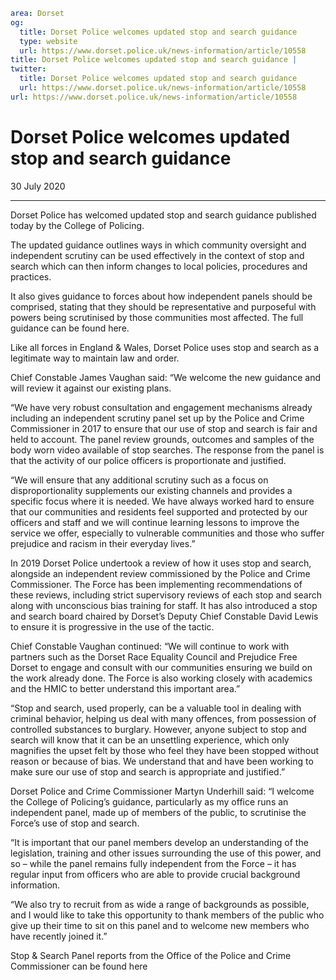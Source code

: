 ```yaml
area: Dorset
og:
  title: Dorset Police welcomes updated stop and search guidance
  type: website
  url: https://www.dorset.police.uk/news-information/article/10558
title: Dorset Police welcomes updated stop and search guidance |
twitter:
  title: Dorset Police welcomes updated stop and search guidance
  url: https://www.dorset.police.uk/news-information/article/10558
url: https://www.dorset.police.uk/news-information/article/10558
```

# Dorset Police welcomes updated stop and search guidance

30 July 2020

* * *

Dorset Police has welcomed updated stop and search guidance published today by the College of Policing.

The updated guidance outlines ways in which community oversight and independent scrutiny can be used effectively in the context of stop and search which can then inform changes to local policies, procedures and practices.

It also gives guidance to forces about how independent panels should be comprised, stating that they should be representative and purposeful with powers being scrutinised by those communities most affected. The full guidance can be found here.

Like all forces in England & Wales, Dorset Police uses stop and search as a legitimate way to maintain law and order.

Chief Constable James Vaughan said: “We welcome the new guidance and will review it against our existing plans.

“We have very robust consultation and engagement mechanisms already including an independent scrutiny panel set up by the Police and Crime Commissioner in 2017 to ensure that our use of stop and search is fair and held to account. The panel review grounds, outcomes and samples of the body worn video available of stop searches. The response from the panel is that the activity of our police officers is proportionate and justified.

“We will ensure that any additional scrutiny such as a focus on disproportionality supplements our existing channels and provides a specific focus where it is needed. We have always worked hard to ensure that our communities and residents feel supported and protected by our officers and staff and we will continue learning lessons to improve the service we offer, especially to vulnerable communities and those who suffer prejudice and racism in their everyday lives.”

In 2019 Dorset Police undertook a review of how it uses stop and search, alongside an independent review commissioned by the Police and Crime Commissioner. The Force has been implementing recommendations of these reviews, including strict supervisory reviews of each stop and search along with unconscious bias training for staff. It has also introduced a stop and search board chaired by Dorset’s Deputy Chief Constable David Lewis to ensure it is progressive in the use of the tactic.

Chief Constable Vaughan continued: “We will continue to work with partners such as the Dorset Race Equality Council and Prejudice Free Dorset to engage and consult with our communities ensuring we build on the work already done. The Force is also working closely with academics and the HMIC to better understand this important area.”

“Stop and search, used properly, can be a valuable tool in dealing with criminal behavior, helping us deal with many offences, from possession of controlled substances to burglary. However, anyone subject to stop and search will know that it can be an unsettling experience, which only magnifies the upset felt by those who feel they have been stopped without reason or because of bias. We understand that and have been working to make sure our use of stop and search is appropriate and justified.”

Dorset Police and Crime Commissioner Martyn Underhill said: “I welcome the College of Policing’s guidance, particularly as my office runs an independent panel, made up of members of the public, to scrutinise the Force’s use of stop and search.

“It is important that our panel members develop an understanding of the legislation, training and other issues surrounding the use of this power, and so – while the panel remains fully independent from the Force – it has regular input from officers who are able to provide crucial background information.

“We also try to recruit from as wide a range of backgrounds as possible, and I would like to take this opportunity to thank members of the public who give up their time to sit on this panel and to welcome new members who have recently joined it.”

Stop & Search Panel reports from the Office of the Police and Crime Commissioner can be found here
